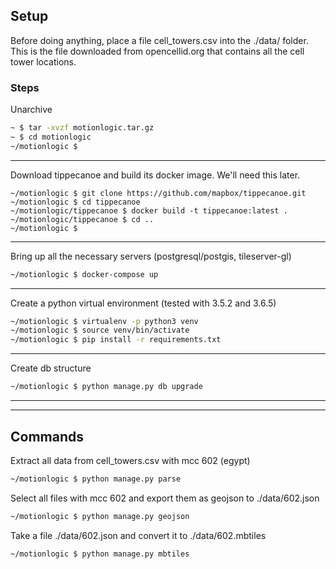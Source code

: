 ## Setup
Before doing anything, place a file cell_towers.csv into the ./data/
folder.  This is the file downloaded from opencellid.org that contains
all the cell tower locations.

### Steps
Unarchive
```bash
~ $ tar -xvzf motionlogic.tar.gz
~ $ cd motionlogic
~/motionlogic $
```
---

Download tippecanoe and build its docker image. We'll need this later.
```
~/motionlogic $ git clone https://github.com/mapbox/tippecanoe.git
~/motionlogic $ cd tippecanoe
~/motionlogic/tippecanoe $ docker build -t tippecanoe:latest .
~/motionlogic/tippecanoe $ cd ..
~/motionlogic $
```
---

Bring up all the necessary servers (postgresql/postgis, tileserver-gl)
```bash
~/motionlogic $ docker-compose up
```
---

Create a python virtual environment (tested with 3.5.2 and 3.6.5)
```bash
~/motionlogic $ virtualenv -p python3 venv
~/motionlogic $ source venv/bin/activate
~/motionlogic $ pip install -r requirements.txt
```
---

Create db structure
```bash
~/motionlogic $ python manage.py db upgrade
```

---
---

## Commands
Extract all data from cell_towers.csv with mcc 602 (egypt)
```bash
~/motionlogic $ python manage.py parse
```

Select all files with mcc 602 and export them as geojson to ./data/602.json
```bash
~/motionlogic $ python manage.py geojson
```

Take a file ./data/602.json and convert it to ./data/602.mbtiles
```
~/motionlogic $ python manage.py mbtiles
```